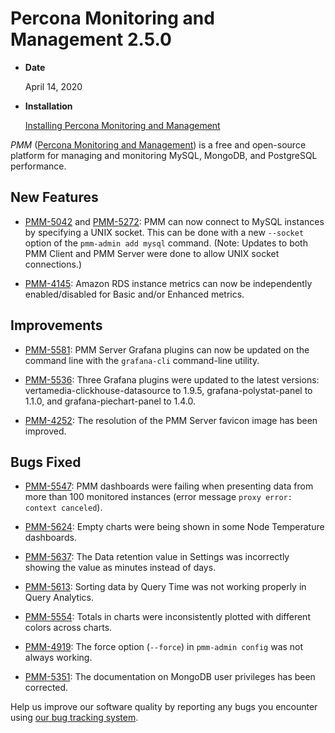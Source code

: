 # Percona Monitoring and Management 2.5.0

* **Date**

    April 14, 2020


* **Installation**

    [Installing Percona Monitoring and Management](../install/)

*PMM* ([Percona Monitoring and Management](../)) is a free and open-source platform for managing and monitoring MySQL, MongoDB, and PostgreSQL performance.

## New Features

* [PMM-5042](https://jira.percona.com/browse/PMM-5042) and [PMM-5272](https://jira.percona.com/browse/PMM-5272): PMM can now connect to MySQL instances by specifying a UNIX socket. This can be done with a new `--socket` option of the `pmm-admin add mysql` command. (Note: Updates to both PMM Client and PMM Server were done to allow UNIX socket connections.)

* [PMM-4145](https://jira.percona.com/browse/PMM-4145): Amazon RDS instance metrics can now be independently enabled/disabled for Basic and/or Enhanced metrics.

## Improvements

* [PMM-5581](https://jira.percona.com/browse/PMM-5581): PMM Server Grafana plugins can now be updated on the command line with the `grafana-cli` command-line utility.

* [PMM-5536](https://jira.percona.com/browse/PMM-5536): Three Grafana plugins were updated to the latest versions: vertamedia-clickhouse-datasource to 1.9.5, grafana-polystat-panel to 1.1.0, and grafana-piechart-panel to 1.4.0.

* [PMM-4252](https://jira.percona.com/browse/PMM-4252): The resolution of the PMM Server favicon image has been improved.

## Bugs Fixed

* [PMM-5547](https://jira.percona.com/browse/PMM-5547): PMM dashboards were failing when presenting data from more than 100 monitored instances (error message `proxy error: context canceled`).

* [PMM-5624](https://jira.percona.com/browse/PMM-5624): Empty charts were being shown in some Node Temperature dashboards.

* [PMM-5637](https://jira.percona.com/browse/PMM-5637): The Data retention value in Settings was incorrectly showing the value as minutes instead of days.

* [PMM-5613](https://jira.percona.com/browse/PMM-5613): Sorting data by Query Time was not working properly in Query Analytics.

* [PMM-5554](https://jira.percona.com/browse/PMM-5554): Totals in charts were inconsistently plotted with different colors across charts.

* [PMM-4919](https://jira.percona.com/browse/PMM-4919): The force option (`--force`) in `pmm-admin config` was not always working.

* [PMM-5351](https://jira.percona.com/browse/PMM-5351): The documentation on MongoDB user privileges has been corrected.

Help us improve our software quality by reporting any bugs you encounter using [our bug tracking system](https://jira.percona.com/secure/Dashboard.jspa).
